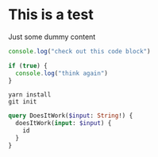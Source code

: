 # This is a test

Just some dummy content

```js
console.log("check out this code block")

if (true) {
  console.log("think again")
}
```

```shell
yarn install
git init
```

```graphql
query DoesItWork($input: String!) {
  doesItWork(input: $input) {
    id
  }
}
```

